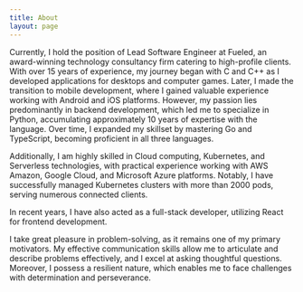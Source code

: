 ```yaml
---
title: About
layout: page
---
```


<p>Currently, I hold the position of Lead Software Engineer at Fueled, an award-winning technology consultancy firm catering to high-profile clients. With over 15 years of experience, my journey began with C and C++ as I developed applications for desktops and computer games. Later, I made the transition to mobile development, where I gained valuable experience working with Android and iOS platforms. However, my passion lies predominantly in backend development, which led me to specialize in Python, accumulating approximately 10 years of expertise with the language. Over time, I expanded my skillset by mastering Go and TypeScript, becoming proficient in all three languages.</p>

<p>Additionally, I am highly skilled in Cloud computing, Kubernetes, and Serverless technologies, with practical experience working with AWS Amazon, Google Cloud, and Microsoft Azure platforms. Notably, I have successfully managed Kubernetes clusters with more than 2000 pods, serving numerous connected clients.</p>

<p>In recent years, I have also acted as a full-stack developer, utilizing React for frontend development.</p>

<p>I take great pleasure in problem-solving, as it remains one of my primary motivators. My effective communication skills allow me to articulate and describe problems effectively, and I excel at asking thoughtful questions. Moreover, I possess a resilient nature, which enables me to face challenges with determination and perseverance.</p>
